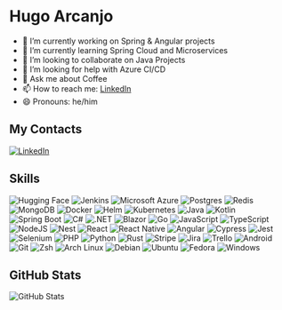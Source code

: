 <!--
**harcanjo/harcanjo** is a ✨ _special_ ✨ repository because its `README.md` (this file) appears on your GitHub profile.

Here are some ideas to get you started:

- 🔭 I’m currently working on ...
- 🌱 I’m currently learning ...
- 👯 I’m looking to collaborate on ...
- 🤔 I’m looking for help with ...
- 💬 Ask me about ...
- 📫 How to reach me: ...
- 😄 Pronouns: ...
- ⚡ Fun fact: ...

badges ref: [https://github.com/inttter/md-badges](https://github.com/inttter/md-badges)
-->

# Hugo Arcanjo

- 🔭 I’m currently working on Spring & Angular projects
- 🌱 I’m currently learning Spring Cloud and Microservices
- 👯 I’m looking to collaborate on Java Projects
- 🤔 I’m looking for help with Azure CI/CD 
- 💬 Ask me about Coffee
- 📫 How to reach me: [LinkedIn](https://www.linkedin.com/in/harcanjo/) 
- 😄 Pronouns: he/him

## My Contacts

[![LinkedIn](https://img.shields.io/badge/LinkedIn-0A66C2?logo=linkedin&logoColor=fff)](https://www.linkedin.com/in/harcanjo/)
<!--
[![Fiverr](https://img.shields.io/badge/Fiverr-1DBF73?logo=fiverr&logoColor=fff)](#)
[![Upwork](https://img.shields.io/badge/Upwork-6FDA44?logo=upwork&logoColor=fff)](#)
![Dev.to](https://img.shields.io/badge/Dev.to-0A0A0A?logo=devdotto&logoColor=white)
![freeCodeCamp](https://img.shields.io/badge/freeCodeCamp-0A0A23?logo=freecodecamp&logoColor=fff)
-->

## Skills
![Hugging Face](https://img.shields.io/badge/Hugging%20Face-FFD21E?logo=huggingface&logoColor=000)
![Jenkins](https://img.shields.io/badge/Jenkins-D24939?logo=jenkins&logoColor=white)
![Microsoft Azure](https://custom-icon-badges.demolab.com/badge/Microsoft%20Azure-0089D6?logo=msazure&logoColor=white)
![Postgres](https://img.shields.io/badge/Postgres-%23316192.svg?logo=postgresql&logoColor=white)
![Redis](https://img.shields.io/badge/Redis-%23DD0031.svg?logo=redis&logoColor=white)
![MongoDB](https://img.shields.io/badge/MongoDB-%234ea94b.svg?logo=mongodb&logoColor=white)
![Docker](https://img.shields.io/badge/Docker-2496ED?logo=docker&logoColor=fff)
![Helm](https://img.shields.io/badge/Helm-0F1689?logo=helm&logoColor=fff)
![Kubernetes](https://img.shields.io/badge/Kubernetes-326CE5?logo=kubernetes&logoColor=fff)
![Java](https://img.shields.io/badge/Java-%23ED8B00.svg?logo=openjdk&logoColor=white)
![Kotlin](https://img.shields.io/badge/Kotlin-%237F52FF.svg?logo=kotlin&logoColor=white)
![Spring Boot](https://img.shields.io/badge/Spring%20Boot-6DB33F?logo=springboot&logoColor=fff)
![C#](https://custom-icon-badges.demolab.com/badge/C%23-%23239120.svg?logo=cshrp&logoColor=white)
![.NET](https://img.shields.io/badge/.NET-512BD4?logo=dotnet&logoColor=fff)
![Blazor](https://img.shields.io/badge/Blazor-512BD4?logo=blazor&logoColor=fff)
![Go](https://img.shields.io/badge/Go-%2300ADD8.svg?&logo=go&logoColor=white)
![JavaScript](https://img.shields.io/badge/JavaScript-F7DF1E?logo=javascript&logoColor=000)
![TypeScript](https://img.shields.io/badge/TypeScript-3178C6?logo=typescript&logoColor=fff)
![NodeJS](https://img.shields.io/badge/Node.js-6DA55F?logo=node.js&logoColor=white)
![Nest](https://img.shields.io/badge/Nest.js-%23E0234E.svg?logo=nestjs&logoColor=white)
![React](https://img.shields.io/badge/React-%2320232a.svg?logo=react&logoColor=%2361DAFB)
![React Native](https://img.shields.io/badge/React_Native-%2320232a.svg?logo=react&logoColor=%2361DAFB)
![Angular](https://img.shields.io/badge/Angular-%23DD0031.svg?logo=angular&logoColor=white)
![Cypress](https://img.shields.io/badge/Cypress-69D3A7?logo=cypress&logoColor=fff)
![Jest](https://img.shields.io/badge/Jest-C21325?logo=jest&logoColor=fff)
![Selenium](https://img.shields.io/badge/Selenium-43B02A?logo=selenium&logoColor=fff)
![PHP](https://img.shields.io/badge/php-%23777BB4.svg?&logo=php&logoColor=white)
![Python](https://img.shields.io/badge/Python-3776AB?logo=python&logoColor=fff)
![Rust](https://img.shields.io/badge/Rust-%23000000.svg?e&logo=rust&logoColor=white)
![Stripe](https://img.shields.io/badge/Stripe-5851DD?logo=stripe&logoColor=fff)
![Jira](https://img.shields.io/badge/Jira-0052CC?logo=jira&logoColor=fff)
![Trello](https://img.shields.io/badge/Trello-0052CC?logo=trello&logoColor=fff)
![Android](https://img.shields.io/badge/Android-3DDC84?logo=android&logoColor=white)
![Git](https://img.shields.io/badge/Git-F05032?logo=git&logoColor=fff)
![Zsh](https://img.shields.io/badge/Zsh-F15A24?logo=zsh&logoColor=fff)
![Arch Linux](https://img.shields.io/badge/Arch%20Linux-1793D1?logo=arch-linux&logoColor=fff)
![Debian](https://img.shields.io/badge/Debian-A81D33?logo=debian&logoColor=fff)
![Ubuntu](https://img.shields.io/badge/Ubuntu-E95420?logo=ubuntu&logoColor=white)
![Fedora](https://img.shields.io/badge/Fedora-51A2DA?logo=fedora&logoColor=fff)
![Windows](https://custom-icon-badges.demolab.com/badge/Windows-0078D6?logo=windows11&logoColor=white)

## GitHub Stats

![GitHub Stats](https://github-readme-stats.vercel.app/api?username=harcanjo&theme=transparent&bg_color=000&border_color=30A3DC&show_icons=true&icon_color=30A3DC&title_color=E94D5F&text_color=FFF)

<!-- 
![Top Langs](https://github-readme-stats-git-masterrstaa-rickstaa.vercel.app/api/top-langs/?username=harcanjo&bg_color=000&border_color=30A3DC&title_color=E94D5F&text_color=FFF)

![Top Langs](https://github-readme-stats-git-masterrstaa-rickstaa.vercel.app/api/top-langs/?username=harcanjo&layout=compact&bg_color=000&border_color=30A3DC&title_color=E94D5F&text_color=FFF)

![GitHub Streak](https://streak-stats.demolab.com/?user=harcanjo&theme=bear&background=000&border=30A3DC&dates=FFF)(https://git.io/streak-stats)
 -->

<!--## My Projects--> 
